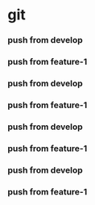 

# git

### push from develop

### push from feature-1

### push from develop

### push from feature-1

### push from develop

### push from feature-1

### push from develop

### push from feature-1
